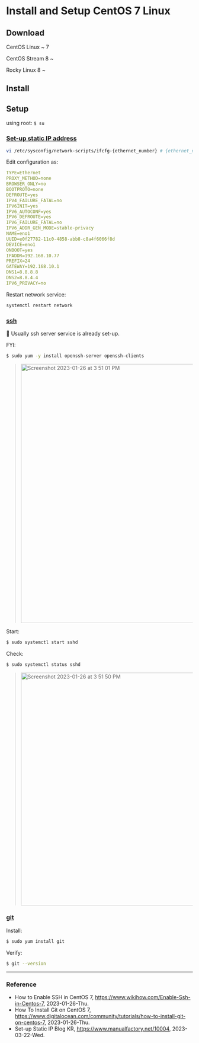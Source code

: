 # Install and Setup CentOS 7 Linux

## Download

CentOS Linux ~ 7

CentOS Stream 8 ~

Rocky Linux 8 ~

## Install

## Setup

using root: `$ su`

### [Set-up static IP address](https://www.manualfactory.net/10004)

```Bash
vi /etc/sysconfig/network-scripts/ifcfg-{ethernet_number} # {ethernet_number} might seem 'eno1'
```

Edit configuration as:

```YAML
TYPE=Ethernet
PROXY_METHOD=none
BROWSER_ONLY=no
BOOTPROTO=none
DEFROUTE=yes
IPV4_FAILURE_FATAL=no
IPV6INIT=yes
IPV6_AUTOCONF=yes
IPV6_DEFROUTE=yes
IPV6_FAILURE_FATAL=no
IPV6_ADDR_GEN_MODE=stable-privacy
NAME=eno1
UUID=e0f27782-11c0-4858-abb8-c8a4f6066f8d
DEVICE=eno1
ONBOOT=yes
IPADDR=192.168.10.77
PREFIX=24
GATEWAY=192.168.10.1
DNS1=8.8.8.8
DNS2=8.8.4.4
IPV6_PRIVACY=no
```

Restart network service:

```Bash
systemctl restart network
```

### [ssh](https://www.wikihow.com/Enable-Ssh-in-Centos-7)

:key: Usually ssh server service is already set-up.

FYI:

```Bash
$ sudo yum -y install openssh-server openssh-clients
```

> <img width="699" alt="Screenshot 2023-01-26 at 3 51 01 PM" src="https://user-images.githubusercontent.com/20737479/214774473-edd8d171-14e1-4559-8c80-50dfd2f65fe6.png">

Start:

```Bash
$ sudo systemctl start sshd
```

Check:

```Bash
$ sudo systemctl status sshd
```

> <img width="628" alt="Screenshot 2023-01-26 at 3 51 50 PM" src="https://user-images.githubusercontent.com/20737479/214774577-0c968390-c7af-4cc6-bcd5-b38147beae53.png">

### [git](https://www.digitalocean.com/community/tutorials/how-to-install-git-on-centos-7)

Install:

```Bash
$ sudo yum install git
```

Verify:
```Bash
$ git --version
```

---

### Reference
- How to Enable SSH in CentOS 7, https://www.wikihow.com/Enable-Ssh-in-Centos-7, 2023-01-26-Thu.
- How To Install Git on CentOS 7, https://www.digitalocean.com/community/tutorials/how-to-install-git-on-centos-7, 2023-01-26-Thu.
- Set-up Static IP Blog KR, https://www.manualfactory.net/10004, 2023-03-22-Wed.
